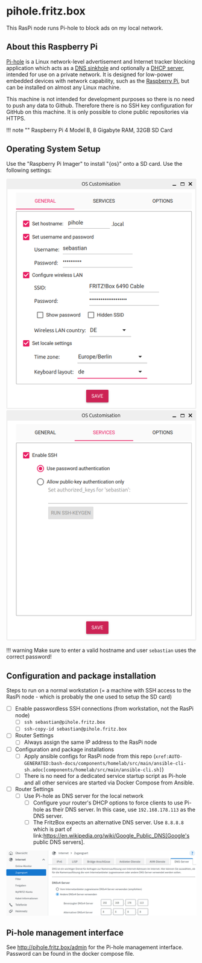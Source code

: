 # pihole.fritz.box

This RasPi node runs Pi-hole to block ads on my local network.

## About this Raspberry Pi

[Pi-hole](https://docs.pi-hole.net) is a Linux network-level advertisement and Internet tracker blocking application which acts as a [DNS sinkhole](https://en.wikipedia.org/wiki/DNS_sinkhole) and optionally a [DHCP server](https://en.wikipedia.org/wiki/Dynamic_Host_Configuration_Protocol), intended for use on a private network. It is designed for low-power embedded devices with network capability, such as the [Raspberry Pi](https://en.wikipedia.org/wiki/Raspberry_Pi), but can be installed on almost any Linux machine.

This machine is not intended for development purposes so there is no need to push any data to Github. Therefore there is no SSH key configuration for GitHub on this machine. It is only possible to clone public repositories via HTTPS.

!!! note ""
    Raspberry Pi 4 Model B, 8 Gigabyte RAM, 32GB SD Card

## Operating System Setup

Use the "Raspberry Pi Imager" to install "{os}" onto a SD card. Use the following settings:

![protection-rule](../_assets/machines/pihole-fritz-box/setup-1.png)
![protection-rule](../_assets/machines/pihole-fritz-box/setup-2.png)

!!! warning
    Make sure to enter a valid hostname and user `sebastian` uses the correct password!

## Configuration and package installation

Steps to run on a normal workstation (= a machine with SSH access to the RasPi node - which is probably the one used to setup the SD card)

- [ ] Enable passwordless SSH connections (from workstation, not the RasPi node)
    - [ ] `ssh sebastian@pihole.fritz.box`
    - [ ] `ssh-copy-id sebastian@pihole.fritz.box`
- [ ] Router Settings
    - [ ] Always assign the same IP address to the RasPi node
- [ ] Configuration and package installations
    - [ ] Apply ansible configs for RasPi node from this repo (`xref:AUTO-GENERATED:bash-docs/components/homelab/src/main/ansible-cli-sh.adoc[components/homelab/src/main/ansible-cli.sh]`)
    - [ ] There is no need for a dedicated service startup script as Pi-hole and all other services are started via Docker Compose from Ansible.
- [ ] Router Settings
    - [ ] Use Pi-hole as DNS server for the local network
        - [ ] Configure your router's DHCP options to force clients to use Pi-hole as their DNS server. In this case, use `192.168.178.113` as the DNS server.
        - [ ] The FritzBox expects an alternative DNS server. Use `8.8.8.8` which is part of link:<https://en.wikipedia.org/wiki/Google_Public_DNS[Google's> public DNS servers].

![protection-rule](../_assets/machines/pihole-fritz-box/fritz-box-dns-setup.png)

## Pi-hole management interface

See <http://pihole.fritz.box/admin> for the Pi-hole management interface. Password can be found in the docker compose file.
